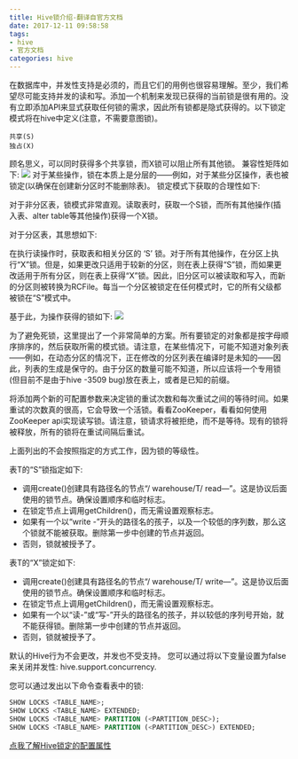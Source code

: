 ```yaml
---
title: Hive锁介绍-翻译自官方文档
date: 2017-12-11 09:58:58
tags:
- hive
- 官方文档
categories: hive
---
```

在数据库中，并发性支持是必须的，而且它们的用例也很容易理解。至少，我们希望尽可能支持并发的读和写。添加一个机制来发现已获得的当前锁是很有用的。没有立即添加API来显式获取任何锁的需求，因此所有锁都是隐式获得的。以下锁定模式将在hive中定义(注意，不需要意图锁)。

```
共享(S)
独占(X)
```
顾名思义，可以同时获得多个共享锁，而X锁可以阻止所有其他锁。
兼容性矩阵如下:
![](http://oliji9s3j.bkt.clouddn.com/15129574898000.jpg)
对于某些操作，锁在本质上是分层的——例如，对于某些分区操作，表也被锁定(以确保在创建新分区时不能删除表)。
锁定模式下获取的合理性如下:

对于非分区表，锁模式非常直观。读取表时，获取一个S锁，而所有其他操作(插入表、alter table等其他操作)获得一个X锁。

对于分区表，其思想如下:

在执行读操作时，获取表和相关分区的 ‘S’ 锁。对于所有其他操作，在分区上执行“X”锁。但是，如果更改只适用于较新的分区，则在表上获得“S”锁，而如果更改适用于所有分区，则在表上获得“X”锁。因此，旧分区可以被读取和写入，而新的分区则被转换为RCFile。每当一个分区被锁定在任何模式时，它的所有父级都被锁在“S”模式中。

基于此，为操作获得的锁如下:
![](http://oliji9s3j.bkt.clouddn.com/15129575385061.jpg)

为了避免死锁，这里提出了一个非常简单的方案。所有要锁定的对象都是按字母顺序排序的，然后获取所需的模式锁。请注意，在某些情况下，可能不知道对象列表——例如，在动态分区的情况下，正在修改的分区列表在编译时是未知的——因此，列表的生成是保守的。由于分区的数量可能不知道，所以应该将一个专用锁(但目前不是由于hive -3509 bug)放在表上，或者是已知的前缀。

将添加两个新的可配置参数来决定锁的重试次数和每次重试之间的等待时间。如果重试的次数真的很高，它会导致一个活锁。看看ZooKeeper，看看如何使用ZooKeeper api实现读写锁。请注意，锁请求将被拒绝，而不是等待。现有的锁将被释放，所有的锁将在重试间隔后重试。

上面列出的不会按照指定的方式工作，因为锁的等级性。

表T的“S”锁指定如下:
* 调用create()创建具有路径名的节点“/ warehouse/T/ read—”。这是协议后面使用的锁节点。确保设置顺序和临时标志。
* 在锁定节点上调用getChildren()，而无需设置观察标志。
* 如果有一个以“write -”开头的路径名的孩子，以及一个较低的序列数，那么这个锁就不能被获取。删除第一步中创建的节点并返回。
* 否则，锁就被授予了。

表T的“X”锁定如下:
* 调用create()创建具有路径名的节点“/ warehouse/T/ write—”。这是协议后面使用的锁节点。确保设置顺序和临时标志。
* 在锁定节点上调用getChildren()，而无需设置观察标志。
* 如果有一个以“读-”或“写-”开头的路径名的孩子，并以较低的序列号开始，就不能获得锁。删除第一步中创建的节点并返回。
* 否则，锁就被授予了。

默认的Hive行为不会更改，并发也不受支持。
您可以通过将以下变量设置为false来关闭并发性: hive.support.concurrency.

您可以通过发出以下命令查看表中的锁:

```sql
SHOW LOCKS <TABLE_NAME>;
SHOW LOCKS <TABLE_NAME> EXTENDED;
SHOW LOCKS <TABLE_NAME> PARTITION (<PARTITION_DESC>);
SHOW LOCKS <TABLE_NAME> PARTITION (<PARTITION_DESC>) EXTENDED;
```
[点我了解Hive锁定的配置属性](https://cwiki.apache.org/confluence/display/Hive/Configuration+Properties#ConfigurationProperties-Locking)

